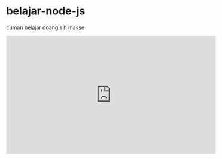 ﻿# belajar-node-js
cuman belajar doang sih masse

<iframe width="560" height="315" src="https://www.youtube.com/embed/cuCrQdBOpD8" title="YouTube video player" frameborder="0" allow="accelerometer; autoplay; clipboard-write; encrypted-media; gyroscope; picture-in-picture; web-share" allowfullscreen></iframe>
